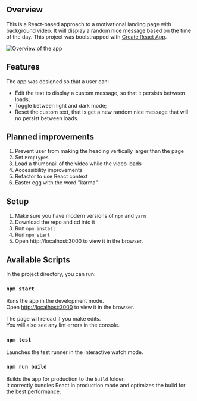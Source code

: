 ## Overview

This is a React-based approach to a motivational landing page with background video. It will display a random nice message based on the time of the day.
This project was bootstrapped with [Create React App](https://github.com/facebook/create-react-app).

![Overview of the app](https://s5.gifyu.com/images/overview.gif)

## Features

The app was designed so that a user can:
- Edit the text to display a custom message, so that it persists between loads;
- Toggle between light and dark mode;
- Reset the custom text, that is get a new random nice message that will no persist between loads.

## Planned improvements

1. Prevent user from making the heading vertically larger than the page
2. Set `PropTypes`
3. Load a thumbnail of the video while the video loads
4. Accessibility improvements
5. Refactor to use React context
6. Easter egg with the word "karma"

## Setup

1. Make sure you have modern versions of `npm` and `yarn`
2. Download the repo and cd into it
3. Run `npm install`
4. Run `npm start`
5. Open http://localhost:3000 to view it in the browser.

## Available Scripts

In the project directory, you can run:

### `npm start`

Runs the app in the development mode.<br />
Open [http://localhost:3000](http://localhost:3000) to view it in the browser.

The page will reload if you make edits.<br />
You will also see any lint errors in the console.

### `npm test`

Launches the test runner in the interactive watch mode.<br />

### `npm run build`

Builds the app for production to the `build` folder.<br />
It correctly bundles React in production mode and optimizes the build for the best performance.
